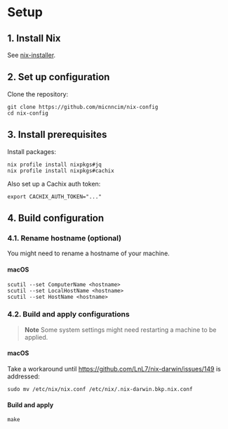 # Setup

## 1. Install Nix

See [nix-installer](https://github.com/DeterminateSystems/nix-installer).

## 2. Set up configuration

Clone the repository:

```console
git clone https://github.com/micnncim/nix-config
cd nix-config
```

## 3. Install prerequisites

Install packages:

```console
nix profile install nixpkgs#jq
nix profile install nixpkgs#cachix
```

Also set up a Cachix auth token:

```console
export CACHIX_AUTH_TOKEN="..."
```

## 4. Build configuration

### 4.1. Rename hostname (optional)

You might need to rename a hostname of your machine.

#### macOS

```console
scutil --set ComputerName <hostname>
scutil --set LocalHostName <hostname>
scutil --set HostName <hostname>
```

### 4.2. Build and apply configurations

> **Note**
> Some system settings might need restarting a machine to be applied.

#### macOS

Take a workaround until <https://github.com/LnL7/nix-darwin/issues/149> is addressed:

```console
sudo mv /etc/nix/nix.conf /etc/nix/.nix-darwin.bkp.nix.conf
```

#### Build and apply

```console
make
```

